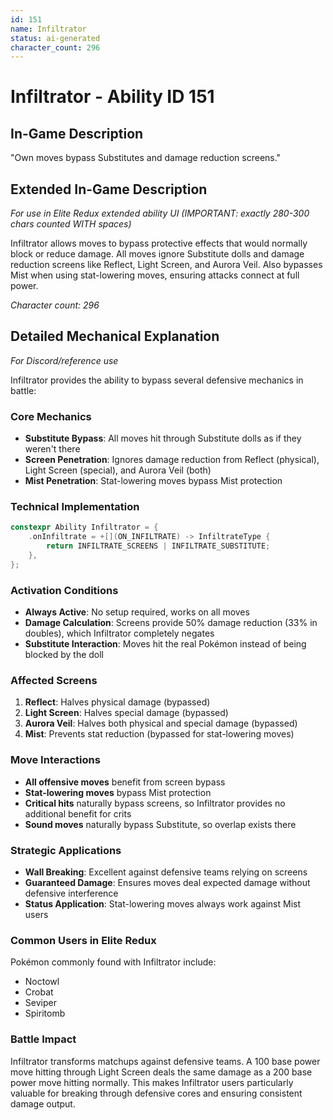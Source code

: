 ```yaml
---
id: 151
name: Infiltrator
status: ai-generated
character_count: 296
---
```


# Infiltrator - Ability ID 151

## In-Game Description
"Own moves bypass Substitutes and damage reduction screens."

## Extended In-Game Description
*For use in Elite Redux extended ability UI (IMPORTANT: exactly 280-300 chars counted WITH spaces)*

Infiltrator allows moves to bypass protective effects that would normally block or reduce damage. All moves ignore Substitute dolls and damage reduction screens like Reflect, Light Screen, and Aurora Veil. Also bypasses Mist when using stat-lowering moves, ensuring attacks connect at full power.

*Character count: 296*

## Detailed Mechanical Explanation
*For Discord/reference use*

Infiltrator provides the ability to bypass several defensive mechanics in battle:

### Core Mechanics
- **Substitute Bypass**: All moves hit through Substitute dolls as if they weren't there
- **Screen Penetration**: Ignores damage reduction from Reflect (physical), Light Screen (special), and Aurora Veil (both)
- **Mist Penetration**: Stat-lowering moves bypass Mist protection

### Technical Implementation
```cpp
constexpr Ability Infiltrator = {
    .onInfiltrate = +[](ON_INFILTRATE) -> InfiltrateType { 
        return INFILTRATE_SCREENS | INFILTRATE_SUBSTITUTE; 
    },
};
```

### Activation Conditions
- **Always Active**: No setup required, works on all moves
- **Damage Calculation**: Screens provide 50% damage reduction (33% in doubles), which Infiltrator completely negates
- **Substitute Interaction**: Moves hit the real Pokémon instead of being blocked by the doll

### Affected Screens
1. **Reflect**: Halves physical damage (bypassed)
2. **Light Screen**: Halves special damage (bypassed) 
3. **Aurora Veil**: Halves both physical and special damage (bypassed)
4. **Mist**: Prevents stat reduction (bypassed for stat-lowering moves)

### Move Interactions
- **All offensive moves** benefit from screen bypass
- **Stat-lowering moves** bypass Mist protection
- **Critical hits** naturally bypass screens, so Infiltrator provides no additional benefit for crits
- **Sound moves** naturally bypass Substitute, so overlap exists there

### Strategic Applications
- **Wall Breaking**: Excellent against defensive teams relying on screens
- **Guaranteed Damage**: Ensures moves deal expected damage without defensive interference
- **Status Application**: Stat-lowering moves always work against Mist users

### Common Users in Elite Redux
Pokémon commonly found with Infiltrator include:
- Noctowl
- Crobat 
- Seviper
- Spiritomb

### Battle Impact
Infiltrator transforms matchups against defensive teams. A 100 base power move hitting through Light Screen deals the same damage as a 200 base power move hitting normally. This makes Infiltrator users particularly valuable for breaking through defensive cores and ensuring consistent damage output.